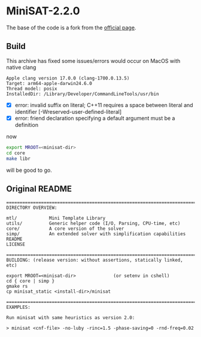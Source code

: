 
# MiniSAT-2.2.0
The base of the code is a fork from the [official page](http://minisat.se/MiniSat.html).
## Build
This archive has fixed some issues/errors would occur on MacOS with native clang
```
Apple clang version 17.0.0 (clang-1700.0.13.5)
Target: arm64-apple-darwin24.6.0
Thread model: posix
InstalledDir: /Library/Developer/CommandLineTools/usr/bin
```
- [x] error: invalid suffix on literal; C++11 requires a space between literal and identifier [-Wreserved-user-defined-literal]
- [x] error: friend declaration specifying a default argument must be a definition

now
```bash
export MROOT=<minisat-dir>
cd core
make libr 
```
will be good to go.

## Original README
```
================================================================================
DIRECTORY OVERVIEW:

mtl/            Mini Template Library
utils/          Generic helper code (I/O, Parsing, CPU-time, etc)
core/           A core version of the solver
simp/           An extended solver with simplification capabilities
README
LICENSE

================================================================================
BUILDING: (release version: without assertions, statically linked, etc)

export MROOT=<minisat-dir>              (or setenv in cshell)
cd { core | simp }
gmake rs
cp minisat_static <install-dir>/minisat

================================================================================
EXAMPLES:

Run minisat with same heuristics as version 2.0:

> minisat <cnf-file> -no-luby -rinc=1.5 -phase-saving=0 -rnd-freq=0.02
```
